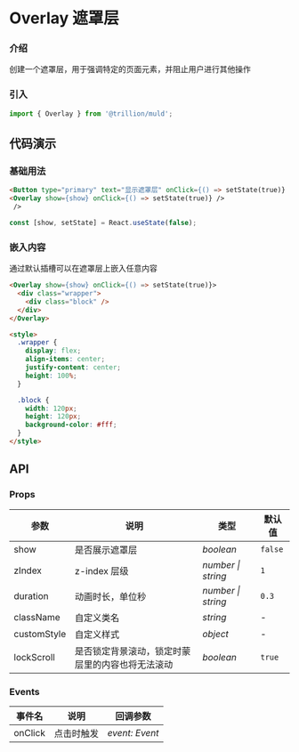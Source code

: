 # Overlay 遮罩层

### 介绍

创建一个遮罩层，用于强调特定的页面元素，并阻止用户进行其他操作

### 引入

```js
import { Overlay } from '@trillion/muld';
```

## 代码演示

### 基础用法

```html
<Button type="primary" text="显示遮罩层" onClick={() => setState(true)} />
<Overlay show={show} onClick={() => setState(true)} />
 />
```

```js
const [show, setState] = React.useState(false);
```

### 嵌入内容

通过默认插槽可以在遮罩层上嵌入任意内容

```html
<Overlay show={show} onClick={() => setState(true)}>
  <div class="wrapper">
    <div class="block" />
  </div>
</Overlay>

<style>
  .wrapper {
    display: flex;
    align-items: center;
    justify-content: center;
    height: 100%;
  }

  .block {
    width: 120px;
    height: 120px;
    background-color: #fff;
  }
</style>
```

## API

### Props

| 参数 | 说明 | 类型 | 默认值 |
| --- | --- | --- | --- |
| show | 是否展示遮罩层 | _boolean_ | `false` |
| zIndex | z-index 层级 | _number \| string_ | `1` |
| duration | 动画时长，单位秒 | _number \| string_ | `0.3` |
| className | 自定义类名 | _string_ | - |
| customStyle | 自定义样式 | _object_ | - |
| lockScroll | 是否锁定背景滚动，锁定时蒙层里的内容也将无法滚动 | _boolean_ | `true` |

### Events

| 事件名 | 说明       | 回调参数       |
| ------ | ---------- | -------------- |
| onClick  | 点击时触发 | _event: Event_ |

